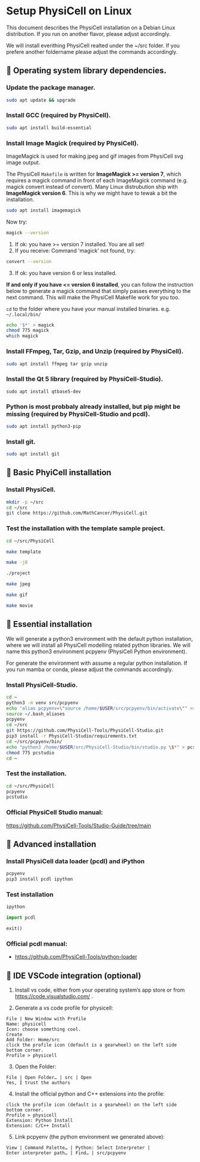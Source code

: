 # Setup PhysiCell on Linux

This document describes the PhysiCell installation on a Debian Linux distribution.
If you run on another flavor, please adjust accordingly.

We will install everithing PhysiCell realted under the ~/src folder.
If you prefere another foldername please adjust the commands accordingly.


## &#x1F427; Operating system library dependencies.

### Update the package manager.

```bash
sudo apt update && upgrade
```

### Install GCC (required by PhysiCell).

```bash
sudo apt install build-essential
```

### Install Image Magick (required by PhysiCell).

ImageMagick is used for making jpeg and gif images from PhysiCell svg image output.

The PhysiCell `Makefile` is written for **ImageMagick >=  version 7**, which requires a magick command in front of each ImageMagick command (e.g. magick convert instead of convert).
Many Linux distrubution ship with **ImageMagick version 6**.
This is why we might have to tewak a bit the installation.

```bash
sudo apt install imagemagick
```

Now try:
```bash
magick --version
```

1. If ok: you have >= version 7 installed. You are all set!
2. If you receive: Command 'magick' not found, try:
```bash
convert --version
```
3. If ok: you have version 6 or less installed.

**If and only if you have <= version 6 installed**, you can follow the instruction below to generate a magick command that simply passes everything to the next command. This will make the PhysiCell Makefile work for you too.

`cd` to the folder where you have your manual installed binaries. e.g. `~/.local/bin/`

```bash
echo '$*' > magick
chmod 775 magick
which magick
```

### Install FFmpeg, Tar, Gzip, and Unzip (required by PhysiCell).

```bash
sudo apt install ffmpeg tar gzip unzip
```

### Install the Qt 5 library (required by PhysiCell-Studio).
```
sudo apt install qtbase5-dev
```

### Python is most probbaly already installed, but pip might be missing (required by PhysiCell-Studio and pcdl).

```bash
sudo apt install python3-pip
```

### Install git.

```bash
sudo apt install git
```


## &#x1F427; Basic PhyiCell installation

### Install  PhysiCell.

```bash
mkdir -p ~/src
cd ~/src
git clone https://github.com/MathCancer/PhysiCell.git
```

### Test the installation with the template sample project.

```bash
cd ~/src/PhysiCell
```
```bash
make template
```
```bash
make -j8
```
```bash
./project
```
```bash
make jpeg
```
```bash
make gif
```
```bash
make movie
```


## &#x1F427; Essential installation

We will generate a python3 environment with the default python installation, where we will install all PhysiCell modelling related python libraries.
We will name this python3 environment pcpyenv (PhysiCell Python environment).

For generate the environment with assume a regular python installation.
If you run mamba or conda, please adjust the commands accordingly.

### Install PhysiCell-Studio.

```bash
cd ~
python3 -m venv src/pcpyenv
echo "alias pcpyenv=\"source /home/$USER/src/pcpyenv/bin/activate\"" >> ~/.bash_aliases
source ~/.bash_aliases
pcpyenv
cd ~/src
git https://github.com/PhysiCell-Tools/PhysiCell-Studio.git
pip3 install -r PhysiCell-Studio/requirements.txt
cd ~/src/pcpyenv/bin/
echo "python3 /home/$USER/src/PhysiCell-Studio/bin/studio.py \$*" > pcstudio
chmod 775 pcstudio
cd ~
```

### Test the installation.

```bash
cd ~/src/PhysiCell
pcpyenv
pcstudio
```

### Official PhysiCell Studio manual:

https://github.com/PhysiCell-Tools/Studio-Guide/tree/main



## &#x1F427; Advanced installation

### Install PhysiCell data loader (pcdl) and iPython

```bash
pcpyenv
pip3 install pcdl ipython
```
### Test installation

```bash
ipython
```
```python
import pcdl
```
```python
exit()
```

### Official pcdl manual:

+ https://github.com/PhysiCell-Tools/python-loader



## &#x1F427; IDE VSCode integration (optional)

1. Install vs code, either from your operating system’s app store or from https://code.visualstudio.com/ .

2. Generate a vs code profile for physicell:

```
File | New Window with Profile
Name: physicell
Icon: choose something cool.
Create
Add Folder: Home/src
click the profile icon (default is a gearwheel) on the left side bottom corner.
Profile > physicell
```

3. Open the Folder:

```
File | Open Folder… | src | Open
Yes, I trust the authors
```

4. Install the official python and C++ extensions into the profile:

```
click the profile icon (default is a gearwheel) on the left side bottom corner.
Profile > physicell
Extension: Python Install
Extension: C/C++ Install
```

5. Link pcpyenv (the python environment we generated above):

```
View | Command Palette… | Python: Select Interpreter |
Enter interpreter path… | Find… | src/pcpyenv
```
